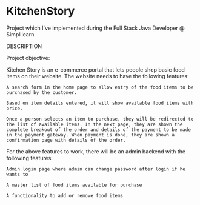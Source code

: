 # KitchenStory
Project which I've implemented during the Full Stack Java Developer @ Simplilearn 


DESCRIPTION

Project objective:

Kitchen Story is an e-commerce portal that lets people shop  basic food items on their website. The website needs to have the following features:

     

    A search form in the home page to allow entry of the food items to be purchased by the customer.

    Based on item details entered, it will show available food items with  price.

    Once a person selects an item to purchase, they will be redirected to the list of available items. In the next page, they are shown the complete breakout of the order and details of the payment to be made in the payment gateway. When payment is done, they are shown a confirmation page with details of the order.

  

For the above features to work, there will be an admin backend with the following features:

    Admin login page where admin can change password after login if he wants to

    A master list of food items available for purchase

    A functionality to add or remove food items
